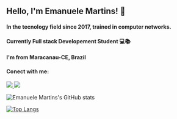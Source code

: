 ## Hello, I'm Emanuele Martins! 👋 

#### In the tecnology field since 2017, trained in computer networks.

#### Currently Full stack Developement Student 💻📚

#### I'm from Maracanau-CE, Brazil


#### Conect with me:
<a href="malito:contato@emanuelemartinsferrer"> <img src="https://img.shields.io/badge/Gmail-D14836?style=for-the-badge&logo=gmail&logoColor=white" target="_blank"> </a> <a href="https://www.linkedin.com/in/emanuele-silva-08264b116/" target="_blank"><img src="https://img.shields.io/badge/LinkedIn-0077B5?style=for-the-badge&logo=linkedin&logoColor=white"> </a>

![Emanuele Martins's GitHub stats](https://github-readme-stats.vercel.app/api?username=emanuelemartinss&show_icons=true&theme=dracula)

[![Top Langs](https://github-readme-stats.vercel.app/api/top-langs/?username=emanuelemartinss)](https://github.com/emanuelemartins/github-readme-stats)
          

